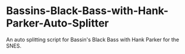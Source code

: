 # Bassins-Black-Bass-with-Hank-Parker-Auto-Splitter
An auto splitting script for Bassin's Black Bass with Hank Parker for the SNES.
